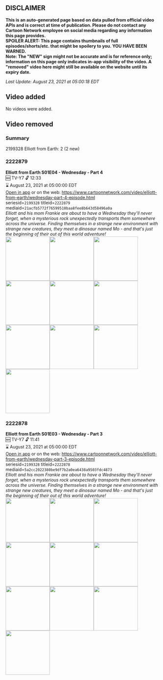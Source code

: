 ## DISCLAIMER
**This is an auto-generated page based on data pulled from official video APIs and is correct at time of publication. Please do not contact any Cartoon Network employee on social media regarding any information this page provides.**  
**SPOILER ALERT: This page contains thumbnails of full episodes/shorts/etc. that might be spoilery to you. YOU HAVE BEEN WARNED.**  
**Note: The "NEW" sign might not be accurate and is for reference only; information on this page only indicates in-app visibility of the video. A "removed" video here might still be available on the website until its expiry date.**  

_Last Update: August 23, 2021 at 05:00:18 EDT_
## Video added
No videos were added.  
## Video removed
### Summary
2199328 Elliott from Earth: 2 (2 new)  
### 2222879
**Elliott from Earth S01E04 - Wednesday - Part 4**  
🆕 TV-Y7 🔓 12:33  
⌛ August 23, 2021 at 05:00:00 EDT  
[Open in app](https://cnvideo.sercomkc.org/redirector.html?type=cnapp&seriesid=10000000000&titleid=2222879&mediaid=21acfb5772f76599510baa8fee8b643d58496a0a) or on the web: https://www.cartoonnetwork.com/video/elliott-from-earth/wednesday-part-4-episode.html  
seriesid=`2199328` titleid=`2222879` mediaid=`21acfb5772f76599510baa8fee8b643d58496a0a`  
_Elliott and his mom Frankie are about to have a Wednesday they'll never forget, when a mysterious rock unexpectedly transports them somewhere across the universe. Finding themselves in a strange new environment with strange new creatures, they meet a dinosaur named Mo - and that's just the beginning of their out of this world adventure!_  
<a href="https://s3.amazonaws.com/cartoonorchestrator/2222879_001_1280x720.jpg"><img src="https://s3.amazonaws.com/cartoonorchestrator/2222879_001_640x360.jpg" height="144px" /></a><a href="https://s3.amazonaws.com/cartoonorchestrator/2222879_002_1280x720.jpg"><img src="https://s3.amazonaws.com/cartoonorchestrator/2222879_002_640x360.jpg" height="144px" /></a><a href="https://s3.amazonaws.com/cartoonorchestrator/2222879_003_1280x720.jpg"><img src="https://s3.amazonaws.com/cartoonorchestrator/2222879_003_640x360.jpg" height="144px" /></a><a href="https://s3.amazonaws.com/cartoonorchestrator/2222879_004_1280x720.jpg"><img src="https://s3.amazonaws.com/cartoonorchestrator/2222879_004_640x360.jpg" height="144px" /></a><a href="https://s3.amazonaws.com/cartoonorchestrator/2222879_005_1280x720.jpg"><img src="https://s3.amazonaws.com/cartoonorchestrator/2222879_005_640x360.jpg" height="144px" /></a><a href="https://s3.amazonaws.com/cartoonorchestrator/2222879_006_1280x720.jpg"><img src="https://s3.amazonaws.com/cartoonorchestrator/2222879_006_640x360.jpg" height="144px" /></a><a href="https://s3.amazonaws.com/cartoonorchestrator/2222879_007_1280x720.jpg"><img src="https://s3.amazonaws.com/cartoonorchestrator/2222879_007_640x360.jpg" height="144px" /></a><a href="https://s3.amazonaws.com/cartoonorchestrator/2222879_008_1280x720.jpg"><img src="https://s3.amazonaws.com/cartoonorchestrator/2222879_008_640x360.jpg" height="144px" /></a><a href="https://s3.amazonaws.com/cartoonorchestrator/2222879_009_1280x720.jpg"><img src="https://s3.amazonaws.com/cartoonorchestrator/2222879_009_640x360.jpg" height="144px" /></a><a href="https://s3.amazonaws.com/cartoonorchestrator/2222879_010_1280x720.jpg"><img src="https://s3.amazonaws.com/cartoonorchestrator/2222879_010_640x360.jpg" height="144px" /></a>
### 2222878
**Elliott from Earth S01E03 - Wednesday - Part 3**  
🆕 TV-Y7 🔓 11:41  
⌛ August 23, 2021 at 05:00:00 EDT  
[Open in app](https://cnvideo.sercomkc.org/redirector.html?type=cnapp&seriesid=10000000000&titleid=2222878&mediaid=5a2cc2022380be9df7b2a0ea6438a9503fdc4873) or on the web: https://www.cartoonnetwork.com/video/elliott-from-earth/wednesday-part-3-episode.html  
seriesid=`2199328` titleid=`2222878` mediaid=`5a2cc2022380be9df7b2a0ea6438a9503fdc4873`  
_Elliott and his mom Frankie are about to have a Wednesday they'll never forget, when a mysterious rock unexpectedly transports them somewhere across the universe. Finding themselves in a strange new environment with strange new creatures, they meet a dinosaur named Mo - and that's just the beginning of their out of this world adventure!_  
<a href="https://s3.amazonaws.com/cartoonorchestrator/2222878_001_1280x720.jpg"><img src="https://s3.amazonaws.com/cartoonorchestrator/2222878_001_640x360.jpg" height="144px" /></a><a href="https://s3.amazonaws.com/cartoonorchestrator/2222878_002_1280x720.jpg"><img src="https://s3.amazonaws.com/cartoonorchestrator/2222878_002_640x360.jpg" height="144px" /></a><a href="https://s3.amazonaws.com/cartoonorchestrator/2222878_003_1280x720.jpg"><img src="https://s3.amazonaws.com/cartoonorchestrator/2222878_003_640x360.jpg" height="144px" /></a><a href="https://s3.amazonaws.com/cartoonorchestrator/2222878_004_1280x720.jpg"><img src="https://s3.amazonaws.com/cartoonorchestrator/2222878_004_640x360.jpg" height="144px" /></a><a href="https://s3.amazonaws.com/cartoonorchestrator/2222878_005_1280x720.jpg"><img src="https://s3.amazonaws.com/cartoonorchestrator/2222878_005_640x360.jpg" height="144px" /></a><a href="https://s3.amazonaws.com/cartoonorchestrator/2222878_006_1280x720.jpg"><img src="https://s3.amazonaws.com/cartoonorchestrator/2222878_006_640x360.jpg" height="144px" /></a><a href="https://s3.amazonaws.com/cartoonorchestrator/2222878_007_1280x720.jpg"><img src="https://s3.amazonaws.com/cartoonorchestrator/2222878_007_640x360.jpg" height="144px" /></a><a href="https://s3.amazonaws.com/cartoonorchestrator/2222878_008_1280x720.jpg"><img src="https://s3.amazonaws.com/cartoonorchestrator/2222878_008_640x360.jpg" height="144px" /></a><a href="https://s3.amazonaws.com/cartoonorchestrator/2222878_009_1280x720.jpg"><img src="https://s3.amazonaws.com/cartoonorchestrator/2222878_009_640x360.jpg" height="144px" /></a><a href="https://s3.amazonaws.com/cartoonorchestrator/2222878_010_1280x720.jpg"><img src="https://s3.amazonaws.com/cartoonorchestrator/2222878_010_640x360.jpg" height="144px" /></a>
